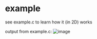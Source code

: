 # example

see example.c to learn how it (in 2D) works

output from example.c:
![image](https://user-images.githubusercontent.com/67511181/193435339-f71663ca-ea7b-468a-89f6-fc32630ff057.png)
